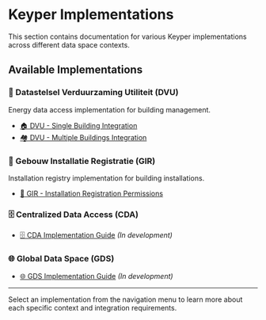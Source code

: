 

# Keyper Implementations

This section contains documentation for various Keyper implementations across different data space contexts.

## Available Implementations

### 🏢 Datastelsel Verduurzaming Utiliteit (DVU)
Energy data access implementation for building management.

- [🏠 DVU - Single Building Integration](dvu/context.md)
- [🏘️ DVU - Multiple Buildings Integration](dvu/gebouwen-in-bulk.md)

### 🔧 Gebouw Installatie Registratie (GIR)
Installation registry implementation for building installations.

- [🔧 GIR - Installation Registration Permissions](gir/)

### 🗄️ Centralized Data Access (CDA)
- [🗄️ CDA Implementation Guide](cda/) *(In development)*

### 🌐 Global Data Space (GDS)
- [🌐 GDS Implementation Guide](gds/) *(In development)*

---

Select an implementation from the navigation menu to learn more about each specific context and integration requirements.
